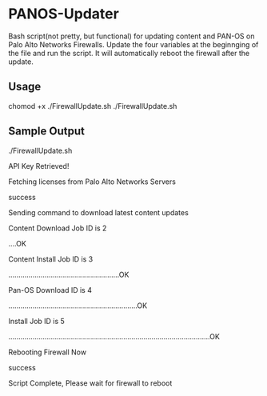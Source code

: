 # PANOS-Updater
Bash script(not pretty, but functional) for updating content and PAN-OS on Palo Alto Networks Firewalls.  Update the four variables at the beginnging of the file and run the script.  It will automatically reboot the firewall after the update.

## Usage
chomod +x ./FirewallUpdate.sh
./FirewallUpdate.sh

## Sample Output
./FirewallUpdate.sh

API Key Retrieved!

Fetching licenses from Palo Alto Networks Servers

success

Sending command to download latest content updates


Content Download Job ID is  2

....OK

Content Install Job ID is 3

.......................................................OK

Pan-OS Download ID is  4

................................................................OK

Install Job ID is  5

....................................................................................................OK

Rebooting Firewall Now

success

Script Complete, Please wait for firewall to reboot
